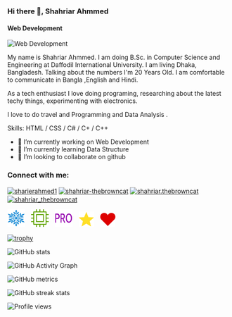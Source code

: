 ### Hi there 👋, Shahriar Ahmmed
#### Web Development 
![Web Development ](https://scontent.fdac138-1.fna.fbcdn.net/v/t39.30808-6/328626254_956909441877420_1617260337356723835_n.jpg?stp=c0.47.526.526a_dst-jpg_p526x296&_nc_cat=100&ccb=1-7&_nc_sid=09cbfe&_nc_eui2=AeGMsZ7mhXho3TZqD999vvhHcDpWCM9UXidwOlYIz1ReJ9Mra4f73fAWMBNGjkhIOZ2J0Z2cr3hGjv_G-GyTbn-Q&_nc_ohc=QExPpQtrQOEAX-Zxw7m&_nc_ht=scontent.fdac138-1.fna&oh=00_AfDduGDjd8215dK4MFeI8yIVhUMzDAT6FS5DFTIzeSLZIQ&oe=64BEECAC)

My name is Shahriar Ahmmed. I am doing B.Sc. in Computer Science and Engineering at Daffodil International University. I am living Dhaka, Bangladesh. Talking about the numbers I'm 20 Years Old. I am comfortable to communicate in Bangla ,English and Hindi.

As a tech enthusiast I love doing programing, researching about the latest techy things, experimenting with electronics. 

I love to do travel and Programming and Data Analysis .

Skills: HTML / CSS / C# / C+ / C++ 

- 🔭 I’m currently working on Web Development  
- 🌱 I’m currently learning Data Structure  
- 👯 I’m looking to collaborate on github 

<h3 align="left">Connect with me:</h3>
<p align="left">
<a href="https://twitter.com/sharierahmed1" target="blank"><img align="center" src="https://raw.githubusercontent.com/rahuldkjain/github-profile-readme-generator/master/src/images/icons/Social/twitter.svg" alt="sharierahmed1" height="30" width="40" /></a>
<a href="https://linkedin.com/in/shahriar-thebrowncat" target="blank"><img align="center" src="https://raw.githubusercontent.com/rahuldkjain/github-profile-readme-generator/master/src/images/icons/Social/linked-in-alt.svg" alt="shahriar-thebrowncat" height="30" width="40" /></a>
<a href="https://fb.com/shahriar.thebrowncat" target="blank"><img align="center" src="https://raw.githubusercontent.com/rahuldkjain/github-profile-readme-generator/master/src/images/icons/Social/facebook.svg" alt="shahriar.thebrowncat" height="30" width="40" /></a>
<a href="https://instagram.com/shahriar_thebrowncat" target="blank"><img align="center" src="https://raw.githubusercontent.com/rahuldkjain/github-profile-readme-generator/master/src/images/icons/Social/instagram.svg" alt="shahriar_thebrowncat" height="30" width="40" /></a>
</p>

<a href='https://archiveprogram.github.com/'><img src='https://raw.githubusercontent.com/acervenky/animated-github-badges/master/assets/acbadge.gif' width='40' height='40'></a> <a href='https://docs.github.com/en/developers'><img src='https://raw.githubusercontent.com/acervenky/animated-github-badges/master/assets/devbadge.gif' width='40' height='40'></a> <a href='https://github.com/pricing'><img src='https://raw.githubusercontent.com/acervenky/animated-github-badges/master/assets/pro.gif' width='40' height='40'></a> <a href='https://stars.github.com/'><img src='https://raw.githubusercontent.com/acervenky/animated-github-badges/master/assets/starbadge.gif' width='35' height='35'></a> <a href='https://docs.github.com/en/github/supporting-the-open-source-community-with-github-sponsors'><img src='https://raw.githubusercontent.com/acervenky/animated-github-badges/master/assets/sponsorbadge.gif' width='35' height='35'></a> 

[![trophy](https://github-profile-trophy.vercel.app/?username=ShahriarTbc)](https://github.com/ryo-ma/github-profile-trophy)

![GitHub stats](https://github-readme-stats.vercel.app/api?username=ShahriarTbc&show_icons=true&count_private=true)  

![GitHub Activity Graph](https://activity-graph.herokuapp.com/graph?username=ShahriarTbc)  

![GitHub metrics](https://metrics.lecoq.io/ShahriarTbc)  

![GitHub streak stats](https://streak-stats.demolab.com/?user=ShahriarTbc)  

![Profile views](https://gpvc.arturio.dev/ShahriarTbc)  
